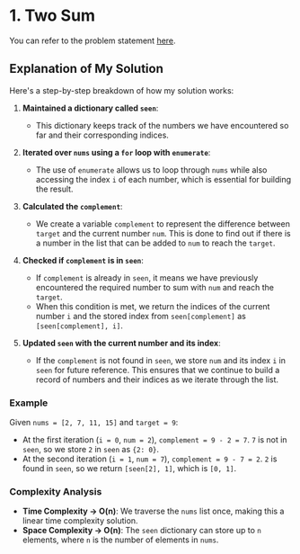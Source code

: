 # 1. Two Sum

You can refer to the problem statement [here](https://leetcode.com/problems/two-sum/).

## Explanation of My Solution

Here's a step-by-step breakdown of how my solution works:

1. **Maintained a dictionary called `seen`**:

   - This dictionary keeps track of the numbers we have encountered so far and their corresponding indices.

2. **Iterated over `nums` using a `for` loop with `enumerate`**:

   - The use of `enumerate` allows us to loop through `nums` while also accessing the index `i` of each number, which is essential for building the result.

3. **Calculated the `complement`**:

   - We create a variable `complement` to represent the difference between `target` and the current number `num`. This is done to find out if there is a number in the list that can be added to `num` to reach the `target`.

4. **Checked if `complement` is in `seen`**:

   - If `complement` is already in `seen`, it means we have previously encountered the required number to sum with `num` and reach the `target`.
   - When this condition is met, we return the indices of the current number `i` and the stored index from `seen[complement]` as `[seen[complement], i]`.

5. **Updated `seen` with the current number and its index**:
   - If the `complement` is not found in `seen`, we store `num` and its index `i` in `seen` for future reference. This ensures that we continue to build a record of numbers and their indices as we iterate through the list.

### Example

Given `nums = [2, 7, 11, 15]` and `target = 9`:

- At the first iteration (`i = 0`, `num = 2`), `complement = 9 - 2 = 7`. `7` is not in `seen`, so we store `2` in `seen` as `{2: 0}`.
- At the second iteration (`i = 1`, `num = 7`), `complement = 9 - 7 = 2`. `2` is found in `seen`, so we return `[seen[2], 1]`, which is `[0, 1]`.

### Complexity Analysis

- **Time Complexity → O(n)**: We traverse the `nums` list once, making this a linear time complexity solution.
- **Space Complexity → O(n)**: The `seen` dictionary can store up to `n` elements, where `n` is the number of elements in `nums`.
